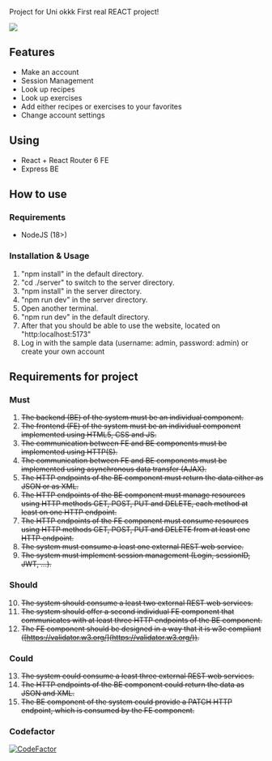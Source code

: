 Project for Uni okkk
First real REACT project!

![](<https://i.kym-cdn.com/entries/icons/original/000/041/895/AALIYAH_WROTE_JAY_AN_APOLOGY_LETTER%F0%9F%93%83__MARK_WANT_DESIREE_AND_HANNAH!%F0%9F%98%B1_4-32_screenshot_(1).jpg>)

## Features

- Make an account
- Session Management
- Look up recipes
- Look up exercises
- Add either recipes or exercises to your favorites
- Change account settings

## Using

- React + React Router 6 FE
- Express BE

## How to use

### Requirements

- NodeJS (18>)

### Installation & Usage

1. "npm install" in the default directory.
2. "cd ./server" to switch to the server directory.
3. "npm install" in the server directory.
4. "npm run dev" in the server directory.
5. Open another terminal.
6. "npm run dev" in the default directory.
7. After that you should be able to use the website, located on "http:localhost:5173"
8. Log in with the sample data (username: admin, password: admin) or create your own account

## Requirements for project

### Must

1. ~~The backend (BE) of the system must be an individual component.~~
2. ~~The frontend (FE) of the system must be an individual component implemented using HTML5, CSS and JS.~~
3. ~~The communication between FE and BE components must be implemented using HTTP(S).~~
4. ~~The communication between FE and BE components must be implemented using asynchronous data transfer (AJAX).~~
5. ~~The HTTP endpoints of the BE component must return the data either as JSON or as XML.~~
6. ~~The HTTP endpoints of the BE component must manage resources using HTTP methods GET, POST, PUT and DELETE, each method at least on one HTTP endpoint.~~
7. ~~The HTTP endpoints of the FE component must consume resources using HTTP methods GET, POST, PUT and DELETE from at least one HTTP endpoint.~~
8. ~~The system must consume a least one external REST web service.~~
9. ~~The system must implement session management (Login, sessionID, JWT, ...).~~

### Should

10. ~~The system should consume a least two external REST web services.~~
11. ~~The system should offer a second individual FE component that communicates with at least three HTTP endpoints of the BE component.~~
12. ~~The FE component should be designed in a way that it is w3c compliant ([https://validator.w3.org/](https://validator.w3.org/)).~~

### Could

13. ~~The system could consume a least three external REST web services.~~
14. ~~The HTTP endpoints of the BE component could return the data as JSON and XML.~~
15. ~~The BE component of the system could provide a PATCH HTTP endpoint, which is consumed by the FE component.~~

### Codefactor

[![CodeFactor](https://www.codefactor.io/repository/github/stefanvuko/arnies/badge/main)](https://www.codefactor.io/repository/github/stefanvuko/arnies/overview/main)

